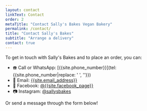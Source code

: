 ```yaml
---
layout: contact
linkText: Contact
order: 2
metaTitle: "Contact Sally's Bakes Vegan Bakery"
permalink: /contact/
title: "Contact Sally's Bakes"
subtitle: "Arrange a delivery"
contact: true
---
```


To get in touch with Sally's Bakes and to place an order, you can:

- ☎️ Call or WhatsApp: [{{site.phone_number}}](tel:{{site.phone_number|replace: ' ', ''}})
- 📨 Email: [{{site.email_address}}](mailto:{{site.email_address}})
- 💙 Facebook: [@{{site.facebook_page}}](https://www.facebook.com/{{site.facebook_page}})
- 📷 Instagram: [@sallysbakes](https://www.instagram.com/sallysbakes)

Or send a message through the form below!
